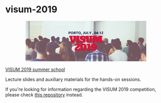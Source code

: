 # visum-2019
<p align="center">
  <img src='visum_2019.png', width="75%">
</p>

[VISUM 2019 summer school](http://visum.inesctec.pt)

Lecture slides and auxiliary materials for the hands-on sessions.

If you're looking for information regarding the VISUM 2019 competition, please check [this repository](https://github.com/visum-summerschool/visum-competition2019) instead.
